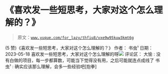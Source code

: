 # 《喜欢发一些短思考，大家对这个怎么理解的？》

> 原文：[`www.yuque.com/for_lazy/thfiu8/vxe9w95kuw3kmt6g`](https://www.yuque.com/for_lazy/thfiu8/vxe9w95kuw3kmt6g)

<ne-h2 id="23ee6a71" data-lake-id="23ee6a71"><ne-heading-ext><ne-heading-anchor></ne-heading-anchor><ne-heading-fold></ne-heading-fold></ne-heading-ext><ne-heading-content><ne-text id="u5bcda690">(5 赞)《喜欢发一些短思考，大家对这个怎么理解的？》</ne-text></ne-heading-content></ne-h2> <ne-p id="uda99a35d" data-lake-id="uda99a35d"><ne-text id="ud19309cb">作者： 书虫¹</ne-text></ne-p> <ne-p id="u90a12a0b" data-lake-id="u90a12a0b"><ne-text id="u724f6a64">日期：2023-05-18</ne-text></ne-p> <ne-p id="u80b2706b" data-lake-id="u80b2706b"><ne-text id="ue9a03421">喜欢发一些短思考，大家对这个怎么理解的呀</ne-text><ne-card data-card-name="image" data-card-type="inline" id="cLDFs" data-event-boundary="card">![](img/d8f4bf3a52e91b975a206707f3318ed9.png)</ne-card></ne-p> <ne-hole id="uc8ba2197" data-lake-id="uc8ba2197"><ne-card data-card-name="hr" data-card-type="block" id="HvG2S" data-event-boundary="card"><ne-p id="u82ccc2d1" data-lake-id="u82ccc2d1"><ne-text id="udc8cd2c9">评论区：</ne-text></ne-p> <ne-p id="u4eabd6f6" data-lake-id="u4eabd6f6"><ne-text id="u7d2ee606">大愉 : 没有白做的项目，每一步都算数，可能当下觉得没有用，之后可能就连点成线了</ne-text> <ne-text id="u38b2105d">书虫¹ : 确实应该那么理解，会多一些经验吧[抱拳]</ne-text></ne-p></ne-card></ne-hole>